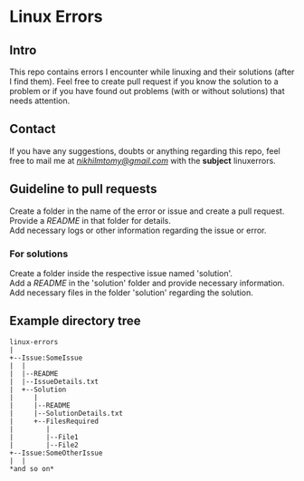 # Linux Errors
## Intro
This repo contains errors I encounter while linuxing and their solutions (after
I find them).
Feel free to create pull request if you know the solution to a problem or if
you have found out problems (with or without solutions) that needs attention.
## Contact
If you have any suggestions, doubts or anything regarding this repo, feel free
to mail me at *nikhilmtomy@gmail.com* with the **subject** linuxerrors.
## Guideline to pull requests
Create a folder in the name of the error or issue and create a pull
request.  
Provide a *README* in that folder for details.  
Add necessary logs or other information regarding the issue or error.  
### For solutions
Create a folder inside the respective issue named 'solution'.  
Add a *README* in the 'solution' folder and provide necessary information.  
Add necessary files in the folder 'solution' regarding the solution.  
## Example directory tree
```
linux-errors  
|  
+--Issue:SomeIssue  
|  |  
|  |--README  
|  |--IssueDetails.txt  
|  +--Solution  
|     |  
|     |--README  
|     |--SolutionDetails.txt  
|     +--FilesRequired  
|        |  
|        |--File1  
|        |--File2  
+--Issue:SomeOtherIssue  
|  |  
*and so on*  
```
